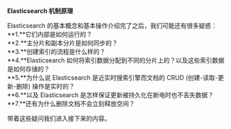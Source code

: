 **Elasticsearch 机制原理**

Elasticsearch 的基本概念和基本操作介绍完了之后，我们可能还有很多疑惑：  
**1.**它们内部是如何运行的？  
**2.**主分片和副本分片是如何同步的？  
**3.**创建索引的流程是什么样的？  
**4.**Elasticsearch 如何将索引数据分配到不同的分片上的？以及这些索引数据是如何存储的？  
**5.**为什么说 Elasticsearch 是近实时搜索引擎而文档的 CRUD \(创建-读取-更新-删除\) 操作是实时的？  
**6.**以及 Elasticsearch 是怎样保证更新被持久化在断电时也不丢失数据？  
**7.**还有为什么删除文档不会立刻释放空间？

带着这些疑问我们进入接下来的内容。

